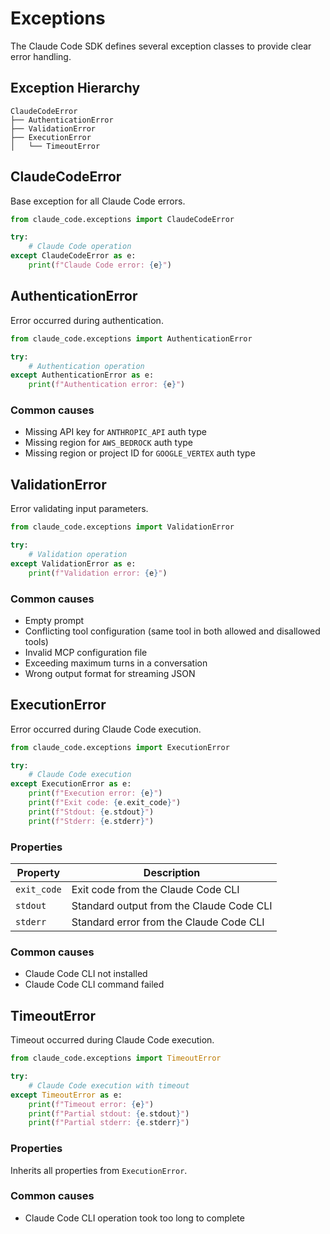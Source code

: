 # Exceptions

The Claude Code SDK defines several exception classes to provide clear error handling.

## Exception Hierarchy

```
ClaudeCodeError
├── AuthenticationError
├── ValidationError
├── ExecutionError
│   └── TimeoutError
```

## ClaudeCodeError

Base exception for all Claude Code errors.

```python
from claude_code.exceptions import ClaudeCodeError

try:
    # Claude Code operation
except ClaudeCodeError as e:
    print(f"Claude Code error: {e}")
```

## AuthenticationError

Error occurred during authentication.

```python
from claude_code.exceptions import AuthenticationError

try:
    # Authentication operation
except AuthenticationError as e:
    print(f"Authentication error: {e}")
```

### Common causes

- Missing API key for `ANTHROPIC_API` auth type
- Missing region for `AWS_BEDROCK` auth type
- Missing region or project ID for `GOOGLE_VERTEX` auth type

## ValidationError

Error validating input parameters.

```python
from claude_code.exceptions import ValidationError

try:
    # Validation operation
except ValidationError as e:
    print(f"Validation error: {e}")
```

### Common causes

- Empty prompt
- Conflicting tool configuration (same tool in both allowed and disallowed tools)
- Invalid MCP configuration file
- Exceeding maximum turns in a conversation
- Wrong output format for streaming JSON

## ExecutionError

Error occurred during Claude Code execution.

```python
from claude_code.exceptions import ExecutionError

try:
    # Claude Code execution
except ExecutionError as e:
    print(f"Execution error: {e}")
    print(f"Exit code: {e.exit_code}")
    print(f"Stdout: {e.stdout}")
    print(f"Stderr: {e.stderr}")
```

### Properties

| Property | Description |
|----------|-------------|
| `exit_code` | Exit code from the Claude Code CLI |
| `stdout` | Standard output from the Claude Code CLI |
| `stderr` | Standard error from the Claude Code CLI |

### Common causes

- Claude Code CLI not installed
- Claude Code CLI command failed

## TimeoutError

Timeout occurred during Claude Code execution.

```python
from claude_code.exceptions import TimeoutError

try:
    # Claude Code execution with timeout
except TimeoutError as e:
    print(f"Timeout error: {e}")
    print(f"Partial stdout: {e.stdout}")
    print(f"Partial stderr: {e.stderr}")
```

### Properties

Inherits all properties from `ExecutionError`.

### Common causes

- Claude Code CLI operation took too long to complete